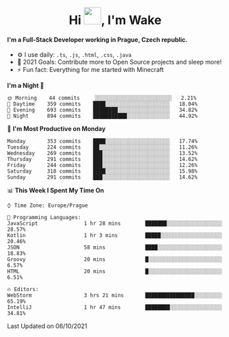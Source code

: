 <h1 align="center">Hi <img src="https://raw.githubusercontent.com/MrWakeCZ/MrWakeCZ/master/Hi.gif" width="40px" />, I'm Wake</h1>

#### I'm a Full-Stack Developer working in Prague, Czech republic.
- ⚙️ I use daily: `.ts`, `.js`, `.html`, `.css`, `.java`
- 🥅 2021 Goals: Contribute more to Open Source projects and sleep more!
- ⚡ Fun fact: Everything for me started with Minecraft

<!--START_SECTION:waka-->
**I'm a Night 🦉** 

```text
🌞 Morning    44 commits     ░░░░░░░░░░░░░░░░░░░░░░░░░   2.21% 
🌆 Daytime    359 commits    ████░░░░░░░░░░░░░░░░░░░░░   18.04% 
🌃 Evening    693 commits    ████████░░░░░░░░░░░░░░░░░   34.82% 
🌙 Night      894 commits    ███████████░░░░░░░░░░░░░░   44.92%

```
📅 **I'm Most Productive on Monday** 

```text
Monday       353 commits    ████░░░░░░░░░░░░░░░░░░░░░   17.74% 
Tuesday      224 commits    ██░░░░░░░░░░░░░░░░░░░░░░░   11.26% 
Wednesday    269 commits    ███░░░░░░░░░░░░░░░░░░░░░░   13.52% 
Thursday     291 commits    ███░░░░░░░░░░░░░░░░░░░░░░   14.62% 
Friday       244 commits    ███░░░░░░░░░░░░░░░░░░░░░░   12.26% 
Saturday     318 commits    ████░░░░░░░░░░░░░░░░░░░░░   15.98% 
Sunday       291 commits    ███░░░░░░░░░░░░░░░░░░░░░░   14.62%

```


📊 **This Week I Spent My Time On** 

```text
⌚︎ Time Zone: Europe/Prague

💬 Programming Languages: 
JavaScript               1 hr 28 mins        ███████░░░░░░░░░░░░░░░░░░   28.57% 
Kotlin                   1 hr 3 mins         █████░░░░░░░░░░░░░░░░░░░░   20.46% 
JSON                     58 mins             ████░░░░░░░░░░░░░░░░░░░░░   18.83% 
Groovy                   20 mins             █░░░░░░░░░░░░░░░░░░░░░░░░   6.57% 
HTML                     20 mins             █░░░░░░░░░░░░░░░░░░░░░░░░   6.51%

🔥 Editors: 
WebStorm                 3 hrs 21 mins       ████████████████░░░░░░░░░   65.19% 
IntelliJ                 1 hr 47 mins        ████████░░░░░░░░░░░░░░░░░   34.81%

```


 Last Updated on 06/10/2021
<!--END_SECTION:waka-->
